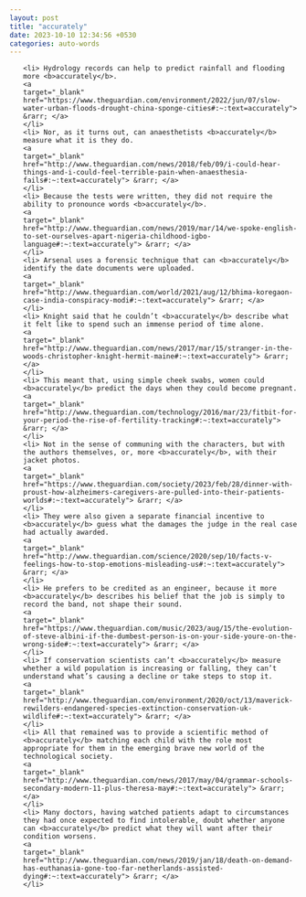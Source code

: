 ```yaml
---
layout: post
title: "accurately"
date: 2023-10-10 12:34:56 +0530
categories: auto-words
---
```

<ol>

    <li> Hydrology records can help to predict rainfall and flooding more <b>accurately</b>.
    <a 
    target="_blank" 
    href="https://www.theguardian.com/environment/2022/jun/07/slow-water-urban-floods-drought-china-sponge-cities#:~:text=accurately"> &rarr; </a>
    </li>
    <li> Nor, as it turns out, can anaesthetists <b>accurately</b> measure what it is they do.
    <a 
    target="_blank" 
    href="http://www.theguardian.com/news/2018/feb/09/i-could-hear-things-and-i-could-feel-terrible-pain-when-anaesthesia-fails#:~:text=accurately"> &rarr; </a>
    </li>
    <li> Because the tests were written, they did not require the ability to pronounce words <b>accurately</b>.
    <a 
    target="_blank" 
    href="http://www.theguardian.com/news/2019/mar/14/we-spoke-english-to-set-ourselves-apart-nigeria-childhood-igbo-language#:~:text=accurately"> &rarr; </a>
    </li>
    <li> Arsenal uses a forensic technique that can <b>accurately</b> identify the date documents were uploaded.
    <a 
    target="_blank" 
    href="http://www.theguardian.com/world/2021/aug/12/bhima-koregaon-case-india-conspiracy-modi#:~:text=accurately"> &rarr; </a>
    </li>
    <li> Knight said that he couldn’t <b>accurately</b> describe what it felt like to spend such an immense period of time alone.
    <a 
    target="_blank" 
    href="http://www.theguardian.com/news/2017/mar/15/stranger-in-the-woods-christopher-knight-hermit-maine#:~:text=accurately"> &rarr; </a>
    </li>
    <li> This meant that, using simple cheek swabs, women could <b>accurately</b> predict the days when they could become pregnant.
    <a 
    target="_blank" 
    href="http://www.theguardian.com/technology/2016/mar/23/fitbit-for-your-period-the-rise-of-fertility-tracking#:~:text=accurately"> &rarr; </a>
    </li>
    <li> Not in the sense of communing with the characters, but with the authors themselves, or, more <b>accurately</b>, with their jacket photos.
    <a 
    target="_blank" 
    href="https://www.theguardian.com/society/2023/feb/28/dinner-with-proust-how-alzheimers-caregivers-are-pulled-into-their-patients-worlds#:~:text=accurately"> &rarr; </a>
    </li>
    <li> They were also given a separate financial incentive to <b>accurately</b> guess what the damages the judge in the real case had actually awarded.
    <a 
    target="_blank" 
    href="http://www.theguardian.com/science/2020/sep/10/facts-v-feelings-how-to-stop-emotions-misleading-us#:~:text=accurately"> &rarr; </a>
    </li>
    <li> He prefers to be credited as an engineer, because it more <b>accurately</b> describes his belief that the job is simply to record the band, not shape their sound.
    <a 
    target="_blank" 
    href="https://www.theguardian.com/music/2023/aug/15/the-evolution-of-steve-albini-if-the-dumbest-person-is-on-your-side-youre-on-the-wrong-side#:~:text=accurately"> &rarr; </a>
    </li>
    <li> If conservation scientists can’t <b>accurately</b> measure whether a wild population is increasing or falling, they can’t understand what’s causing a decline or take steps to stop it.
    <a 
    target="_blank" 
    href="http://www.theguardian.com/environment/2020/oct/13/maverick-rewilders-endangered-species-extinction-conservation-uk-wildlife#:~:text=accurately"> &rarr; </a>
    </li>
    <li> All that remained was to provide a scientific method of <b>accurately</b> matching each child with the role most appropriate for them in the emerging brave new world of the technological society.
    <a 
    target="_blank" 
    href="http://www.theguardian.com/news/2017/may/04/grammar-schools-secondary-modern-11-plus-theresa-may#:~:text=accurately"> &rarr; </a>
    </li>
    <li> Many doctors, having watched patients adapt to circumstances they had once expected to find intolerable, doubt whether anyone can <b>accurately</b> predict what they will want after their condition worsens.
    <a 
    target="_blank" 
    href="http://www.theguardian.com/news/2019/jan/18/death-on-demand-has-euthanasia-gone-too-far-netherlands-assisted-dying#:~:text=accurately"> &rarr; </a>
    </li>